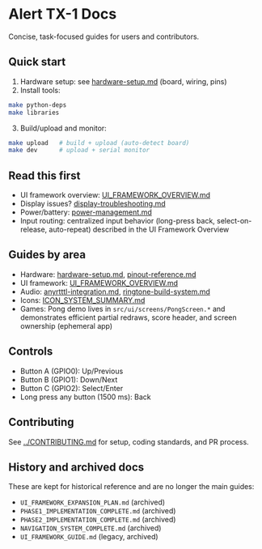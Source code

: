 # Alert TX-1 Docs

Concise, task-focused guides for users and contributors.

## Quick start

1) Hardware setup: see [hardware-setup.md](hardware-setup.md) (board, wiring, pins)
2) Install tools:
```bash
make python-deps
make libraries
```
3) Build/upload and monitor:
```bash
make upload   # build + upload (auto-detect board)
make dev      # upload + serial monitor
```

## Read this first
- UI framework overview: [UI_FRAMEWORK_OVERVIEW.md](UI_FRAMEWORK_OVERVIEW.md)
- Display issues? [display-troubleshooting.md](display-troubleshooting.md)
- Power/battery: [power-management.md](power-management.md)
 - Input routing: centralized input behavior (long-press back, select-on-release, auto-repeat) described in the UI Framework Overview

## Guides by area
- Hardware: [hardware-setup.md](hardware-setup.md), [pinout-reference.md](pinout-reference.md)
- UI framework: [UI_FRAMEWORK_OVERVIEW.md](UI_FRAMEWORK_OVERVIEW.md)
- Audio: [anyrtttl-integration.md](anyrtttl-integration.md), [ringtone-build-system.md](ringtone-build-system.md)
- Icons: [ICON_SYSTEM_SUMMARY.md](ICON_SYSTEM_SUMMARY.md)
 - Games: Pong demo lives in `src/ui/screens/PongScreen.*` and demonstrates efficient partial redraws, score header, and screen ownership (ephemeral app)

## Controls
- Button A (GPIO0): Up/Previous
- Button B (GPIO1): Down/Next
- Button C (GPIO2): Select/Enter
- Long press any button (1500 ms): Back

## Contributing
See [../CONTRIBUTING.md](../CONTRIBUTING.md) for setup, coding standards, and PR process.

## History and archived docs
These are kept for historical reference and are no longer the main guides:
- `UI_FRAMEWORK_EXPANSION_PLAN.md` (archived)
- `PHASE1_IMPLEMENTATION_COMPLETE.md` (archived)
- `PHASE2_IMPLEMENTATION_COMPLETE.md` (archived)
- `NAVIGATION_SYSTEM_COMPLETE.md` (archived)
- `UI_FRAMEWORK_GUIDE.md` (legacy, archived)
